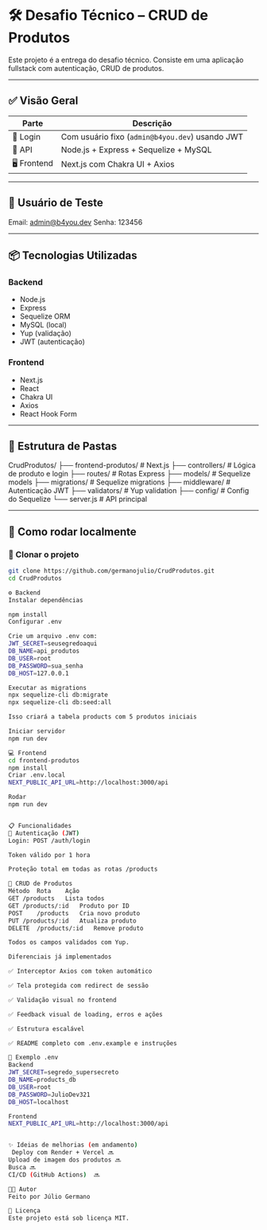 # 🛠️ Desafio Técnico – CRUD de Produtos

Este projeto é a entrega do desafio técnico. Consiste em uma aplicação fullstack com autenticação, CRUD de produtos.

---

## ✅ Visão Geral

| Parte      | Descrição                                 |
|------------|--------------------------------------------|
| 🔐 Login   | Com usuário fixo (`admin@b4you.dev`) usando JWT |
| 🔧 API     | Node.js + Express + Sequelize + MySQL      |
| 🖥️ Frontend | Next.js com Chakra UI + Axios              |

---

## 🧪 Usuário de Teste

Email: admin@b4you.dev
Senha: 123456

---

## 📦 Tecnologias Utilizadas

### Backend
- Node.js
- Express
- Sequelize ORM
- MySQL (local)
- Yup (validação)
- JWT (autenticação)

### Frontend
- Next.js
- React
- Chakra UI
- Axios
- React Hook Form

---

## 📁 Estrutura de Pastas

CrudProdutos/
├── frontend-produtos/ # Next.js
├── controllers/ # Lógica de produto e login
├── routes/ # Rotas Express
├── models/ # Sequelize models
├── migrations/ # Sequelize migrations
├── middleware/ # Autenticação JWT
├── validators/ # Yup validation
├── config/ # Config do Sequelize
└── server.js # API principal

---

## 🚀 Como rodar localmente

### 🧩 Clonar o projeto

```bash
git clone https://github.com/germanojulio/CrudProdutos.git
cd CrudProdutos

⚙️ Backend
Instalar dependências

npm install
Configurar .env

Crie um arquivo .env com:
JWT_SECRET=seusegredoaqui
DB_NAME=api_produtos
DB_USER=root
DB_PASSWORD=sua_senha
DB_HOST=127.0.0.1

Executar as migrations
npx sequelize-cli db:migrate
npx sequelize-cli db:seed:all

Isso criará a tabela products com 5 produtos iniciais

Iniciar servidor
npm run dev

💻 Frontend
cd frontend-produtos
npm install
Criar .env.local
NEXT_PUBLIC_API_URL=http://localhost:3000/api

Rodar
npm run dev


📋 Funcionalidades
🔐 Autenticação (JWT)
Login: POST /auth/login

Token válido por 1 hora

Proteção total em todas as rotas /products

🧾 CRUD de Produtos
Método	Rota	Ação
GET	/products	Lista todos
GET	/products/:id	Produto por ID
POST	/products	Cria novo produto
PUT	/products/:id	Atualiza produto
DELETE	/products/:id	Remove produto

Todos os campos validados com Yup.

Diferenciais já implementados

✅ Interceptor Axios com token automático

✅ Tela protegida com redirect de sessão

✅ Validação visual no frontend

✅ Feedback visual de loading, erros e ações

✅ Estrutura escalável

✅ README completo com .env.example e instruções

📁 Exemplo .env
Backend
JWT_SECRET=segredo_supersecreto
DB_NAME=products_db
DB_USER=root
DB_PASSWORD=JulioDev321
DB_HOST=localhost

Frontend
NEXT_PUBLIC_API_URL=http://localhost:3000/api


✨ Ideias de melhorias (em andamento)
 Deploy com Render + Vercel 🔜
Upload de imagem dos produtos 🔜
Busca 🔜
CI/CD (GitHub Actions)	🔜

👨‍💻 Autor
Feito por Júlio Germano

📝 Licença
Este projeto está sob licença MIT.